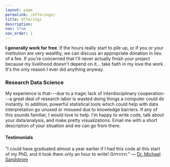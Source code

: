 ```yaml
---
layout: page
permalink: /offerings/
title: Offerings
description: 
nav: true
nav_order: 1
---
```


__I generally work for free__.
If the hours really start to pile up, or if you or your institution are very wealthy, we can discuss an appropriate donation in lieu of a fee.
If you're concerned that I'll never actually finish your project because my livelihood doesn't depend on it... take faith in my love the work.
It's the only reason I ever did anything anyway.

### Research Data Science

My experience is that---due to a tragic lack of interdisciplinary cooperation---a great deal of research labor is wasted doing things a computer could do instantly.  In addition, powerful statistical tools which could help with data interpretation go unused or misused due to knowledge barriers.  If any of this sounds familiar, I would love to help.  I'm happy to write code, talk about your data/analysis, and make pretty visualizations.  Email me with a short description of your situation and we can go from there.

#### Testimonials

"I could have graduated almost a year earlier if I had this code at this start of my PhD, and it took them only an hour to write! Grrrrrrrr." — <a href="https://emes.unc.edu/people-indiv/michael-sandstrom/">Dr. Michael Sandstrom</a>
